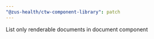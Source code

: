```yaml
---
"@zus-health/ctw-component-library": patch
---
```


List only renderable documents in document component
